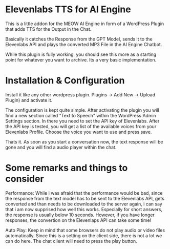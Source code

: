 # Elevenlabs TTS for AI Engine

This is a little addon for the MEOW AI Engine in form of a WordPress Plugin that adds TTS for the Output in the Chat.

Basically it catches the Response from the GPT Model, sends it to the Elevenlabs API and plays the converted MP3 File in the AI Engine Chatbot.

While this plugin is fully working, you should see this more as a starting point for whatever you want to archive. Its a very basic implementation.

# Installation & Configuration

Install it like any other wordpress plugin. Plugins -> Add New -> Upload Plugin) and activate it.

The configuration is kept quite simple. After activating the plugin you will find a new section called "Text to Speech" within the WordPress Admin Settings section. 
In there you need to set the API key of Elevenlabs. After the API key is tested, you will get a list of the available voices from your Elevenlabs Profile. Choose the voice you want to use and press save.

Thats it. As soon as you start a conversation now, the text response will be gone and you will find a audio player within the chat. 

# Some remarks and things to consider

Performance: While i was afraid that the performance would be bad, since the response from the text model has to be sent to the Elevenlabs API, gets converted and than needs to be downloaded to the server again, i can say that i am now supprised how well this works. Especially for short answers, the response is usually below 10 seconds. 
However, if you have longer responses, the convertion on the Elevenlaps API can take some time!

Auto Play: Keep in mind that some browsers do not play audio or video files automatically. Since this is a setting on the client side, there is not a lot we can do here. The chat client will need to press the play button.






